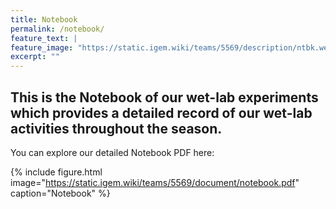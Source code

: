 ```yaml
---
title: Notebook
permalink: /notebook/
feature_text: |
feature_image: "https://static.igem.wiki/teams/5569/description/ntbk.webp"
excerpt: ""
---
```


## This is the Notebook of our wet-lab experiments which provides a detailed record of our wet-lab activities throughout the season.

You can explore our detailed Notebook PDF here:

{% include figure.html image="https://static.igem.wiki/teams/5569/document/notebook.pdf" caption="Notebook" %}
